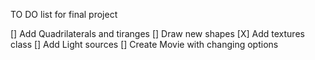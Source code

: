 TO DO list for final project

[] Add Quadrilaterals and tiranges
[] Draw new shapes 
[X] Add textures class
[] Add Light sources
[] Create Movie with changing options